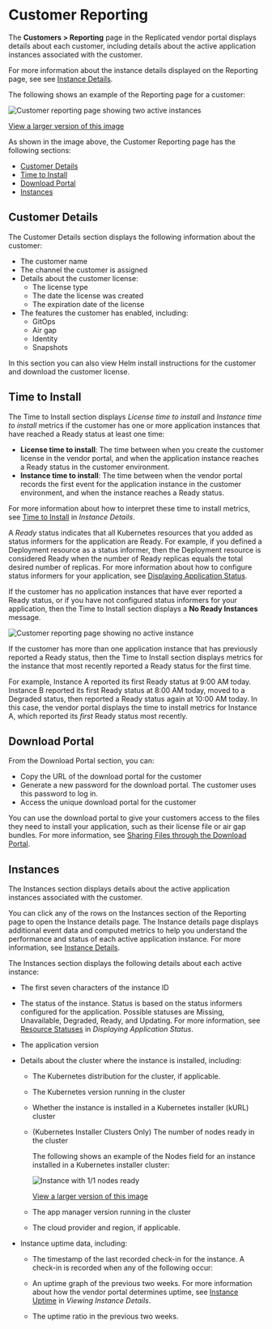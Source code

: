 # Customer Reporting

The **Customers > Reporting** page in the Replicated vendor portal displays details about each customer, including details about the active application instances associated with the customer.

For more information about the instance details displayed on the Reporting page, see see [Instance Details](instance-insights-details).

The following shows an example of the Reporting page for a customer:

![Customer reporting page showing two active instances](/images/customer-reporting-page.png)

[View a larger version of this image](/images/customer-reporting-page.png)

As shown in the image above, the Customer Reporting page has the following sections:
* [Customer Details](#customer-details)
* [Time to Install](#time-to-install)
* [Download Portal](#download-portal)
* [Instances](#instances)

## Customer Details

The Customer Details section displays the following information about the customer:

* The customer name
* The channel the customer is assigned
* Details about the customer license:
  * The license type
  * The date the license was created
  * The expiration date of the license
* The features the customer has enabled, including:
  * GitOps
  * Air gap
  * Identity
  * Snapshots
  
In this section you can also view Helm install instructions for the customer and download the customer license.

## Time to Install

The Time to Install section displays _License time to install_ and _Instance time to install_ metrics if the customer has one or more application instances that have reached a Ready status at least one time:

* **License time to install**: The time between when you create the customer license in the vendor portal, and when the application instance reaches a Ready status in the customer environment.
* **Instance time to install**: The time between when the vendor portal records the first event for the application instance in the customer environment, and when the instance reaches a Ready status.

For more information about how to interpret these time to install metrics, see [Time to Install](instance-insights-details#time-to-install) in _Instance Details_.

A _Ready_ status indicates that all Kubernetes resources that you added as status informers for the application are Ready. For example, if you defined a Deployment resource as a status informer, then the Deployment resource is considered Ready when the number of Ready replicas equals the total desired number of replicas. For more information about how to configure status informers for your application, see [Displaying Application Status](admin-console-display-app-status).

If the customer has no application instances that have ever reported a Ready status, or if you have not configured status informers for your application, then the Time to Install section displays a **No Ready Instances** message.

![Customer reporting page showing no active instance](/images/reporting-no-instances-ready.png)

If the customer has more than one application instance that has previously reported a Ready status, then the Time to Install section displays metrics for the instance that most recently reported a Ready status for the first time.

For example, Instance A reported its first Ready status at 9:00 AM today. Instance B reported its first Ready status at 8:00 AM today, moved to a Degraded status, then reported a Ready status again at 10:00 AM today. In this case, the vendor portal displays the time to install metrics for Instance A, which reported its _first_ Ready status most recently.

## Download Portal

From the Download Portal section, you can:
* Copy the URL of the download portal for the customer
* Generate a new password for the download portal. The customer uses this password to log in.
* Access the unique download portal for the customer

You can use the download portal to give your customers access to the files they need to install your application, such as their license file or air gap bundles. For more information, see [Sharing Files through the Download Portal](releases-sharing-license-install-script#download-portal).

## Instances

The Instances section displays details about the active application instances associated with the customer.

You can click any of the rows on the Instances section of the Reporting page to open the Instance details page. The Instance details page displays additional event data and computed metrics to help you understand the performance and status of each active application instance. For more information, see [Instance Details](instance-insights-details).

The Instances section displays the following details about each active instance:

* The first seven characters of the instance ID

* The status of the instance. Status is based on the status informers configured for the application. Possible statuses are Missing, Unavailable, Degraded, Ready, and Updating. For more information, see [Resource Statuses](admin-console-display-app-status#resource-statuses) in _Displaying Application Status_. 

* The application version

* Details about the cluster where the instance is installed, including:

   * The Kubernetes distribution for the cluster, if applicable.
   * The Kubernetes version running in the cluster
   * Whether the instance is installed in a Kubernetes installer (kURL) cluster
   * (Kubernetes Installer Clusters Only) The number of nodes ready in the cluster

     The following shows an example of the Nodes field for an instance installed in a Kubernetes installer cluster:
     
     ![Instance with 1/1 nodes ready](/images/kurl-instance-row.png)

     [View a larger version of this image](/images/kurl-instance-row.png)

   * The app manager version running in the cluster
   * The cloud provider and region, if applicable.

* Instance uptime data, including:

   * The timestamp of the last recorded check-in for the instance. A check-in is recorded when any of the following occur:
   
      <AppCheckin/>

   * An uptime graph of the previous two weeks. For more information about how the vendor portal determines uptime, see [Instance Uptime](https://docs.replicated.com/vendor/instance-insights-details#instance-uptime) in _Viewing Instance Details_.
   * The uptime ratio in the previous two weeks.
